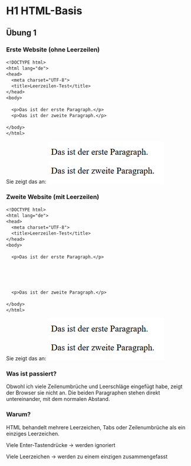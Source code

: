 # H1 HTML-Basis
## Übung 1
### Erste Website (ohne Leerzeilen)

```
<!DOCTYPE html>
<html lang="de">
<head>
  <meta charset="UTF-8">
  <title>Leerzeilen-Test</title>
</head>
<body>

  <p>Das ist der erste Paragraph.</p>
  <p>Das ist der zweite Paragraph.</p>

</body>
</html>
```

Sie zeigt das an: 
![ParagraphenOhneAbstaende](../Bilder/ParagraphenOhneAbstaende.png)

### Zweite Website (mit Leerzeilen)

```
<!DOCTYPE html>
<html lang="de">
<head>
  <meta charset="UTF-8">
  <title>Leerzeilen-Test</title>
</head>
<body>

  <p>Das ist der erste Paragraph.</p>





  <p>Das ist der zweite Paragraph.</p>

</body>
</html>
```
Sie zeigt das an:
![ParagraphenMitAbstaende](../Bilder/ParagraphenMitAbstaende.png)

### Was ist passiert?
Obwohl ich viele Zeilenumbrüche und Leerschläge eingefügt habe, zeigt der Browser sie nicht an. Die beiden Paragraphen stehen direkt untereinander, mit dem normalen Abstand.

### Warum?
HTML behandelt mehrere Leerzeichen, Tabs oder Zeilenumbrüche als ein einziges Leerzeichen.

Viele Enter-Tastendrücke → werden ignoriert

Viele Leerzeichen → werden zu einem einzigen zusammengefasst
